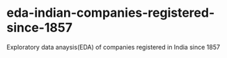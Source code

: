 # eda-indian-companies-registered-since-1857
Exploratory data anaysis(EDA) of companies registered in India since 1857
